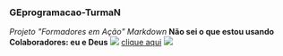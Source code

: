 ### GEprogramacao-TurmaN

_Projeto "Formadores em Ação"_
*Markdown*
**Não sei o que estou usando**
<b>Colaboradores: eu e Deus</b>
![](https://img.shields.io/badge/Google%20Analytics-E37400?style=for-the-badge&logo=google%20analytics&logoColor=white)
[clique aqui](https://github.com/alexandresanlim/Badges4-README.md-Profile)
[![](https://img.shields.io/badge/Google%20Analytics-E37400?style=for-the-badge&logo=google%20analytics&logoColor=white)](https://github.com/alexandresanlim/Badges4-README.md-Profile)
